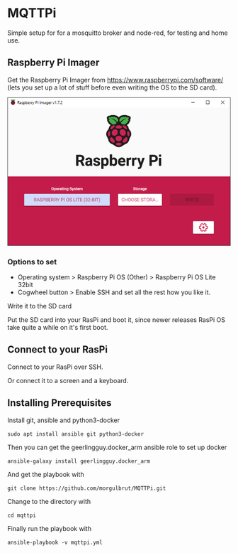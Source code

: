 ﻿# MQTTPi

Simple setup for for a mosquitto broker and node-red, for testing and home use.


## Raspberry Pi Imager

Get the Raspberry Pi Imager from https://www.raspberrypi.com/software/ (lets you set up a lot of stuff before even writing the OS to the SD card).

![](imgs/Raspberry%20Pi%20Imager%20v1.7.2.png)

### Options to set

* Operating system > Raspberry Pi OS (Other) > Raspberry Pi OS Lite 32bit
* Cogwheel button > Enable SSH and set all the rest how you like it.

Write it to the SD card

Put the SD card into your RasPi and boot it, since newer releases RasPi OS take quite a while on it's first boot.

## Connect to your RasPi

Connect to your RasPi over SSH. 

Or connect it to a screen and a keyboard.

## Installing Prerequisites

Install git, ansible and python3-docker

```
sudo apt install ansible git python3-docker
```

Then you can get the geerlingguy.docker_arm ansible role to set up docker

```
ansible-galaxy install geerlingguy.docker_arm
```

And get the playbook with 

```
git clone https://github.com/morgulbrut/MQTTPi.git
```

Change to the directory with 

```
cd mqttpi
```

Finally run the playbook with 

```
ansible-playbook -v mqttpi.yml
```

